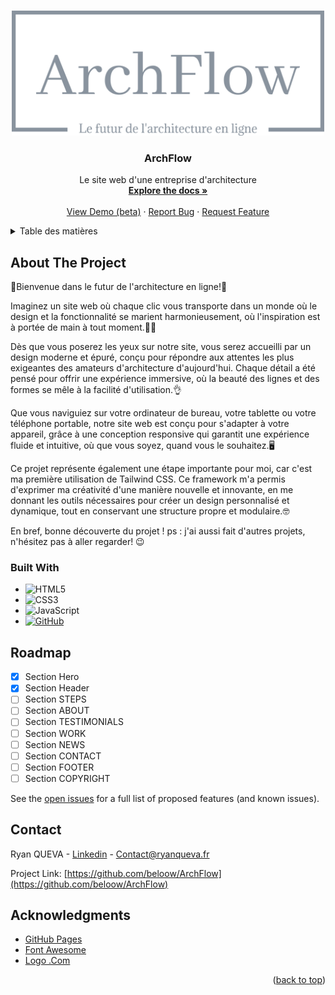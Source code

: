 <a name="readme-top"></a>

<!-- [![Contributors][contributors-shield]][contributors-url]
[![Forks][forks-shield]][forks-url]
[![Stargazers][stars-shield]][stars-url]
[![Issues][issues-shield]][issues-url]
[![MIT License][license-shield]][license-url]
[![LinkedIn][linkedin-shield]][linkedin-url] -->



<!-- PROJECT LOGO -->
<br />
<div align="center">
  <a href="https://ArchFlow/">
    <img src="assets/logo/png/logo-no-background.png" alt="Logo" width="500" height="200">
  </a>

  <h3 align="center">ArchFlow</h3>

  <p align="center">
    Le site web d'une entreprise d'architecture
    <br />
    <a href="https://github.com/beloow/ArchFlow/index.html"><strong>Explore the docs »</strong></a>
    <br />
    <br />
    <a href="https://beloow.github.io/ArchFlow/">View Demo (beta)</a>
    ·
    <a href="https://github.com/beloow/ArchFlow/issues">Report Bug</a>
    ·
    <a href="https://github.com/beloow/ArchFlow/issues">Request Feature</a>
  </p>
</div>



<!-- TABLE OF CONTENTS -->
<details>
  <summary>Table des matières</summary>
  <ol>
    <li>
      <a href="#about-the-project">About The Project</a>
      <ul>
        <li><a href="#built-with">Built With</a></li>
      </ul>
    </li>
    <li><a href="#roadmap">Roadmap</a></li>
    <li><a href="#contact">Contact</a></li>
    <li><a href="#acknowledgments">Acknowledgments</a></li>
  </ol>
</details>



<!-- ABOUT THE PROJECT -->
## About The Project


🌟Bienvenue dans le futur de l'architecture en ligne!🌟 

Imaginez un site web où chaque clic vous transporte dans un monde où le design et la fonctionnalité se marient harmonieusement, où l'inspiration est à portée de main à tout moment.🤵🏻

Dès que vous poserez les yeux sur notre site, vous serez accueilli par un design moderne et épuré, conçu pour répondre aux attentes les plus exigeantes des amateurs d'architecture d'aujourd'hui. Chaque détail a été pensé pour offrir une expérience immersive, où la beauté des lignes et des formes se mêle à la facilité d'utilisation.👌

Que vous naviguiez sur votre ordinateur de bureau, votre tablette ou votre téléphone portable, notre site web est conçu pour s'adapter à votre appareil, grâce à une conception responsive qui garantit une expérience fluide et intuitive, où que vous soyez, quand vous le souhaitez.🖥️

Ce projet représente également une étape importante pour moi, car c'est ma première utilisation de Tailwind CSS. Ce framework m'a permis d'exprimer ma créativité d'une manière nouvelle et innovante, en me donnant les outils nécessaires pour créer un design personnalisé et dynamique, tout en conservant une structure propre et modulaire.🤓

En bref, bonne découverte du projet ! ps : j'ai aussi fait d'autres projets, n'hésitez pas à aller regarder! 😉


### Built With

<!-- * [![HTML][Next.js]][Next-url]
* [![CSS][React.js]][React-url]
* [![Vue][Vue.js]][Vue-url]
* [![Angular][Angular.io]][Angular-url]
* [![Svelte][Svelte.dev]][Svelte-url]
* [![Laravel][Laravel.com]][Laravel-url] -->
* ![HTML5][html5.com]
* ![CSS3][css3.com]
* ![JavaScript][javascript.com]
* [![GitHub][github.com]][github-url]
<!-- * [![Bootstrap][Bootstrap.com]][Bootstrap-url] -->


<!-- ROADMAP -->
## Roadmap

- [x] Section Hero
- [x] Section Header
- [ ] Section STEPS
- [ ] Section ABOUT
- [ ] Section TESTIMONIALS
- [ ] Section WORK
- [ ] Section NEWS
- [ ] Section CONTACT
- [ ] Section FOOTER
- [ ] Section COPYRIGHT

See the [open issues](https://github.com/beloow/ArchFlow/issues) for a full list of proposed features (and known issues).



<!-- CONTACT -->
## Contact

Ryan QUEVA - [Linkedin](https://www.linkedin.com/in/ryan-queva) - Contact@ryanqueva.fr

Project Link: [https://github.com/beloow/ArchFlow](https://github.com/beloow/ArchFlow)




<!-- ACKNOWLEDGMENTS -->
## Acknowledgments

* [GitHub Pages](https://pages.github.com)
* [Font Awesome](https://fontawesome.com)
* [Logo .Com](https://logo.com/)


<p align="right">(<a href="#readme-top">back to top</a>)</p>



<!-- MARKDOWN LINKS & IMAGES -->
<!-- https://www.markdownguide.org/basic-syntax/#reference-style-links -->
[contributors-shield]: https://img.shields.io/github/contributors/othneildrew/Best-README-Template.svg?style=for-the-badge
[contributors-url]: https://github.com/beloow/ryanqueva.fr/contributors
[forks-shield]: https://img.shields.io/github/forks/othneildrew/Best-README-Template.svg?style=for-the-badge
[forks-url]: https://github.com/beloow/ryanqueva.fr/network/members
[stars-shield]: https://img.shields.io/github/stars/othneildrew/Best-README-Template.svg?style=for-the-badge
[stars-url]: https://github.com/othneildrew/Best-README-Template/stargazers
[issues-shield]: https://img.shields.io/github/issues/othneildrew/Best-README-Template.svg?style=for-the-badge
[issues-url]: https://github.com/othneildrew/Best-README-Template/issues
[license-shield]: https://img.shields.io/github/license/othneildrew/Best-README-Template.svg?style=for-the-badge
[license-url]: https://github.com/othneildrew/Best-README-Template/blob/master/LICENSE.txt
[linkedin-shield]: https://img.shields.io/badge/-LinkedIn-black.svg?style=for-the-badge&logo=linkedin&colorB=555
[linkedin-url]: https://www.linkedin.com/in/ryan-queva
[product-screenshot]: resources/img/icon.png
[Next.js]: https://img.shields.io/badge/next.js-000000?style=for-the-badge&logo=nextdotjs&logoColor=white
[Next-url]: https://nextjs.org/
[React.js]: https://img.shields.io/badge/React-20232A?style=for-the-badge&logo=react&logoColor=61DAFB
[React-url]: https://reactjs.org/
[Vue.js]: https://img.shields.io/badge/Vue.js-35495E?style=for-the-badge&logo=vuedotjs&logoColor=4FC08D
[Vue-url]: https://vuejs.org/
[Angular.io]: https://img.shields.io/badge/Angular-DD0031?style=for-the-badge&logo=angular&logoColor=white
[Angular-url]: https://angular.io/
[Svelte.dev]: https://img.shields.io/badge/Svelte-4A4A55?style=for-the-badge&logo=svelte&logoColor=FF3E00
[Svelte-url]: https://svelte.dev/
[Laravel.com]: https://img.shields.io/badge/Laravel-FF2D20?style=for-the-badge&logo=laravel&logoColor=white
[Laravel-url]: https://laravel.com
[Bootstrap.com]: https://img.shields.io/badge/Bootstrap-563D7C?style=for-the-badge&logo=bootstrap&logoColor=white
[Bootstrap-url]: https://getbootstrap.com
[JQuery.com]: https://img.shields.io/badge/jQuery-0769AD?style=for-the-badge&logo=jquery&logoColor=white
[JQuery-url]: https://jquery.com 
[figma.com]: https://img.shields.io/badge/figma-%23F24E1E.svg?style=for-the-badge&logo=figma&logoColor=white
[figma-url]: https://www.figma.com/
[github.com]: https://img.shields.io/badge/github-%23121011.svg?style=for-the-badge&logo=github&logoColor=white
[github-url]: https://www.github.com/
[html5.com]: https://img.shields.io/badge/html5-%23E34F26.svg?style=for-the-badge&logo=html5&logoColor=white
[css3.com]: https://img.shields.io/badge/css3-%231572B6.svg?style=for-the-badge&logo=css3&logoColor=white
[javascript.com]: https://img.shields.io/badge/javascript-%23323330.svg?style=for-the-badge&logo=javascript&logoColor=%23F7DF1E

